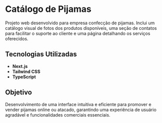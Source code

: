 # Catálogo de Pijamas
Projeto web desenvolvido para empresa confecção de pijamas. Inclui um catálogo visual de fotos dos produtos disponíveis, uma seção de contatos para facilitar o suporte ao cliente e uma página detalhando os serviços oferecidos.

## Tecnologias Utilizadas

- **Next.js**
- **Tailwind CSS**
- **TypeScript** 

## Objetivo

Desenvolvimento de uma interface intuitiva e eficiente para promover e vender pijamas online ou atacado, garantindo uma experiência de usuário agradável e funcionalidades comerciais essenciais.
